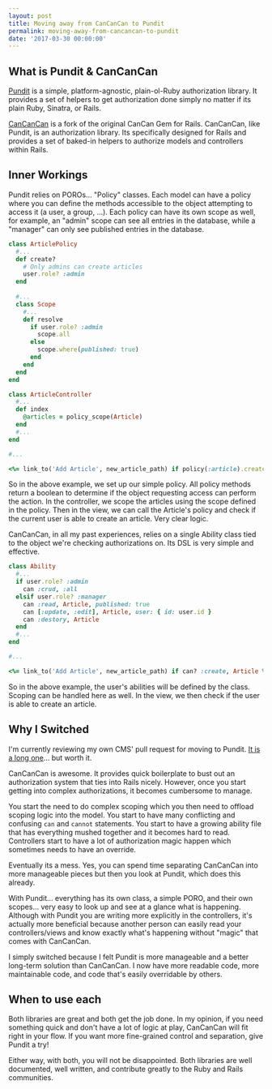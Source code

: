 ```yaml
---
layout: post
title: Moving away from CanCanCan to Pundit
permalink: moving-away-from-cancancan-to-pundit
date: '2017-03-30 00:00:00'
---
```


## What is Pundit & CanCanCan

[Pundit](https://github.com/elabs/pundit) is a simple, platform-agnostic, plain-ol-Ruby authorization library. It provides a set of helpers to get authorization done simply no matter if its plain Ruby, Sinatra, or Rails.

[CanCanCan](https://github.com/CanCanCommunity/cancancan) is a fork of the original CanCan Gem for Rails. CanCanCan, like Pundit, is an authorization library. Its specifically designed for Rails and provides a set of baked-in helpers to authorize models and controllers within Rails.

## Inner Workings

Pundit relies on POROs… "Policy" classes. Each model can have a policy where you can define the methods accessible to the object attempting to access it (a user, a group, …). Each policy can have its own scope as well, for example, an "admin" scope can see all entries in the database, while a "manager" can only see published entries in the database.

```ruby
class ArticlePolicy
  #...
  def create?
    # Only admins can create articles
    user.role? :admin
  end
  
  #...
  class Scope
    #...
    def resolve
      if user.role? :admin
        scope.all
      else
        scope.where(published: true)
      end
    end
  end
end

class ArticleController
  #...
  def index
    @articles = policy_scope(Article)
  end
  #...
end

#...

<%= link_to('Add Article', new_article_path) if policy(:article).create? %>
```

So in the above example, we set up our simple policy. All policy methods return a boolean to determine if the object requesting access can perform the action. In the controller, we scope the articles using the scope defined in the policy. Then in the view, we can call the Article's policy and check if the current user is able to create an article. Very clear logic.

CanCanCan, in all my past experiences, relies on a single Ability class tied to the object we're checking authorizations on. Its DSL is very simple and effective.

```ruby
class Ability
  #...
  if user.role? :admin
    can :crud, :all
  elsif user.role? :manager
    can :read, Article, published: true
    can [:update, :edit], Article, user: { id: user.id }
    can :destory, Article
  end
  #...
end

#...

<%= link_to('Add Article', new_article_path) if can? :create, Article %>
```

So in the above example, the user's abilities will be defined by the class. Scoping can be handled here as well. In the view, we then check if the user is able to create an article.

## Why I Switched

I'm currently reviewing my own CMS' pull request for moving to Pundit. [It is a long one](https://patch-diff.githubusercontent.com/raw/tyler-king/guts/pull/9.patch)… but worth it.

CanCanCan is awesome. It provides quick boilerplate to bust out an authorization system that ties into Rails nicely. However, once you start getting into complex authorizations, it becomes cumbersome to manage.

You start the need to do complex scoping which you then need to offload scoping logic into the model. You start to have many conflicting and confusing `can` and `cannot` statements. You start to have a growing ability file that has everything mushed together and it becomes hard to read. Controllers start to have a lot of authorization magic happen which sometimes needs to have an override.

Eventually its a mess. Yes, you can spend time separating CanCanCan into more manageable pieces but then you look at Pundit, which does this already.

With Pundit… everything has its own class, a simple PORO, and their own scopes… very easy to look up and see at a glance what is happening. Although with Pundit you are writing more explicitly in the controllers, it's actually more beneficial because another person can easily read your controllers/views and know exactly what's happening without "magic" that comes with CanCanCan.

I simply switched because I felt Pundit is more manageable and a better long-term solution than CanCanCan. I now have more readable code, more maintainable code, and code that's easily overridable by others.

## When to use each

Both libraries are great and both get the job done. In my opinion, if you need something quick and don't have a lot of logic at play, CanCanCan will fit right in your flow. If you want more fine-grained control and separation, give Pundit a try!

Either way, with both, you will not be disappointed. Both libraries are well documented, well written, and contribute greatly to the Ruby and Rails communities.
